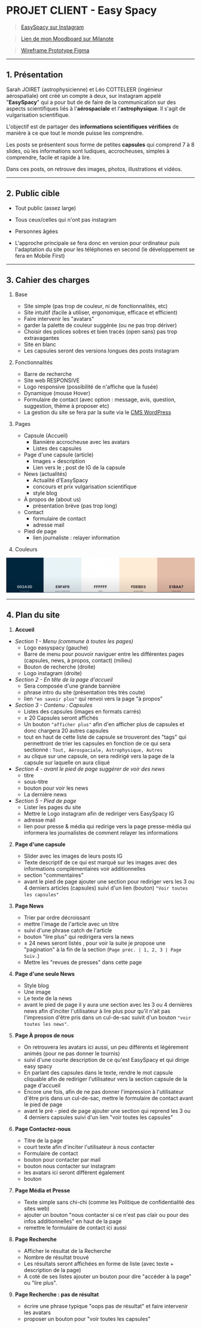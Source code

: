 # PROJET CLIENT - Easy Spacy

> [EasySpacy sur Instagram](https://www.instagram.com/easyspacy/)

> [Lien de mon Moodboard sur Milanote](https://app.milanote.com/1Lfo791VkWHGbQ?p=xDNRXlUyrhc)

> [Wireframe Prototype Figma](https://www.figma.com/proto/efLBUsdbNGzrA3uNj87OsQ/Maide---EasySpacy---Wireframe?node-id=122%3A207&scaling=min-zoom)

***

## 1. Présentation

Sarah JOIRET (astrophysicienne) et Léo COTTELEER (ingénieur aérospatiale) ont créé un compte à deux, sur instagram appelé "**EasySpacy**" qui a pour but de de  faire de la communication sur des aspects scientifiques liés à l'**aérospaciale** et l'**astrophysique**. Il s'agit de vulgarisation scientifique.

L'objectif est de partager des **informations scientifiques vérifiées** de manière à ce que tout le monde puisse les comprendre.

Les posts se présentent sous forme de petites **capsules** qui comprend 7 à 8 slides, où les informations sont ludiques, accrocheuses, simples à comprendre, facile et rapide à lire.

Dans ces posts, on retrouve des images, photos, illustrations et vidéos.

***

## 2. Public cible

- Tout public (assez large)
- Tous ceux/celles qui n'ont pas instagram
- Personnes âgées

- L'approche principale se fera donc en version pour ordinateur puis l'adaptation du site pour les téléphones en second (le développement se fera en Mobile First)

***

## 3. Cahier des charges

1. Base
    - Site simple (pas trop de couleur, ni de fonctionnalités, etc)
    - Site intuitif (facile à utiliser, ergonomique, efficace et efficient)
    - Faire intervenir les "avatars"
    - garder la palette de couleur suggérée (ou ne pas trop dériver)
    - Choisir des polices sobres et bien tracés (open sans) pas trop extravagantes
    - Site en blanc
    - Les capsules seront des versions longues des posts instagram

2. Fonctionnalités
    - Barre de recherche
    - Site web RESPONSIVE
    - Logo responsive (possibilité de n'affiche que la fusée)
    - Dynamique (mouse Hover)
    - Formulaire de contact (avec option : message, avis, question, suggestion, thème à proposer etc)
    - La gestion du site se fera par la suite via le [CMS WordPress](https://harsene.com/cest-quoi-wordpress/)

4.  Pages
    - Capsule (Accueil)
        - Bannière accrocheuse avec les avatars
        - Listes des capsules
    - Page d'une capsule (article)
        - Images + description
        - Lien vers le ; post de IG de la capsule
    - News (actualités)
        - Actualité d'EasySpacy
        - concours et prix vulgarisation scientifique
        - style blog
    - À propos de (about us)
        - présentation brève (pas trop long)
    - Contact
        - formulaire de contact
        - adresse mail
    - Pied de page
        - lien journaliste : relayer information

5. Couleurs

  ![Color palette : 002A3D, E9F4F6, FFFFFF, FDEBD3, E1BAA7](./assets/color-palette.png)

***

## 4. Plan du site


1. **Accueil**

  - _Section 1 - Menu (commune à toutes les pages)_
    - Logo easyspacy (gauche)
    - Barre de menu pour pouvoir naviguer entre les différentes pages (capsules, news, à propos, contact) (milieu)
    - Bouton de recherche (droite)
    - Logo instagram (droite)
  - _Section 2 - En tête de la page d'accueil_
    - Sera composée d'une grande bannière
    - phrase intro du site (présentation très très coute)
    - lien `"en savoir plus"` qui renvoi vers la page "à propos"
  - _Section 3 - Contenu : Capsules_
    - Listes des capsules (images en formats carrés)
    - ± 20 Capsules seront affichés
    - Un bouton `"afficher plus"` afin d'en afficher plus de capsules et donc chargera 20 autres capsules
    - tout en haut de cette liste de capsule se trouveront des "tags" qui permettront de trier les capsules en fonction de ce qui sera sectionné : `Tout, Aérospaciale, Astrophysique, Autres`
    - au clique sur une capsule, on sera redirigé vers la page de la capsule sur laquelle on aura cliqué
  - _Section 4 - avant le pied de page suggérer de voir des news_
    - titre
    - sous-titre
    - bouton pour voir les news
    - La dernière news
  - _Section 5 - Pied de page_
    - Lister les pages du site
    - Mettre le Logo instagram afin de rediriger vers EasySpacy IG
    - adresse mail
    - lien pour presse & média qui redirige vers la page presse-média qui informera les journalistes de comment relayer les informations


2. **Page d'une capsule**

    - Slider avec les images de leurs posts IG
    - Texte descriptif de ce qui est marqué sur les images avec des informations complémentaires voir additionnelles
    - section "commentaires"
    - avant le pied de page ajouter une section pour rediriger vers les 3 ou 4 derniers articles (capsules) suivi d'un lien (bouton) `"Voir toutes les capsules"`


4. **Page News**

    - Trier par ordre décroissant
    - mettre l'image de l'article avec un titre
    - suivi d'une phrase catch de l'article
    - bouton "lire plus" qui redirigera vers la news
    - ± 24 news seront listés , pour voir la suite je propose une "pagination" à la fin de la section (`Page préc. | 1, 2, 3 | Page Suiv.`)
    - Mettre les "revues de presses" dans cette page


5. **Page d'une seule News**

    - Style blog
    - Une image
    - Le texte de la news
    - avant le pied de page il y aura une section avec les 3 ou 4 dernières news afin d'inciter l'utilisateur à lire plus pour qu'il n'ait pas l'impression d'être pris dans un cul-de-sac suivit d'un bouton `"voir toutes les news"`.

6. **Page À propos de nous**

    - On retrouvera les avatars ici aussi, un peu différents et légèrement animés (pour ne pas donner le tournis)
    - suivi d'une courte description de ce qu'est EasySpacy et qui dirige easy spacy
    - En parlant des capsules dans le texte, rendre le mot capsule cliquable afin de rediriger l'utilisateur vers la section capsule de la page d'accueil
    - Encore une fois, afin de ne pas donner l'impression à l'utilisateur d'être pris dans un cul-de-sac, mettre le formulaire de contact avant le pied de page
    - avant le pré - pied de page ajouter une section qui reprend les 3 ou 4 derniers capsules suivi d'un lien "voir toutes les capsules"


7. **Page Contactez-nous**

    - Titre de la page
    - court texte afin d'inciter l'utilisateur à nous contacter
    - Formulaire de contact
    - bouton pour contacter par mail
    - bouton nous contacter sur instagram
    - les avatars ici seront différent également
    - bouton


8. **Page Média et Presse**

    - Texte simple sans chi-chi (comme les Politique de confidentialité des sites web)
    - ajouter un bouton "nous contacter si ce n'est pas clair ou pour des infos additionnelles" en haut de la page
    - remettre le formulaire de contact ici aussi


8. **Page Recherche**

    - Afficher le résultat de la Recherche
    - Nombre de résultat trouvé
    - Les résultats seront affichées en forme de liste (avec texte + description de la page)
    - A coté de ses listes ajouter un bouton pour dire "accéder à la page" ou "lire plus".

9. **Page Recherche : pas de résultat**

    - écrire une phrase typique "oops pas de résultat" et faire intervenir les avatars
    - proposer un bouton pour "voir toutes les capsules"
